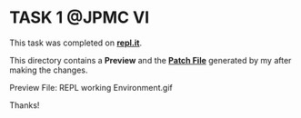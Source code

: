 # TASK 1 @JPMC VI

This task was completed on **[repl.it](https://repl.it/)**.

This directory contains a **Preview** and the **[Patch File](./Task1/0001-Create-Patch-File.patch)** generated by my after making the changes.

Preview File: REPL working Environment.gif

Thanks!
